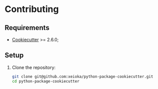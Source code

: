 # Contributing

## Requirements

- [Cookiecutter](https://www.cookiecutter.io) >= 2.6.0;

## Setup

1. Clone the repository:

    ```sh
    git clone git@github.com:xeioka/python-package-cookiecutter.git
    cd python-package-cookiecutter
    ```
